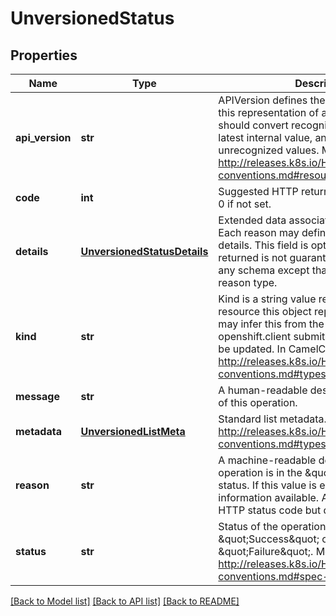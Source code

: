 # UnversionedStatus

## Properties
Name | Type | Description | Notes
------------ | ------------- | ------------- | -------------
**api_version** | **str** | APIVersion defines the versioned schema of this representation of an object. Servers should convert recognized schemas to the latest internal value, and may reject unrecognized values. More info: http://releases.k8s.io/HEAD/docs/devel/api-conventions.md#resources | [optional] 
**code** | **int** | Suggested HTTP return code for this status, 0 if not set. | [optional] 
**details** | [**UnversionedStatusDetails**](UnversionedStatusDetails.md) | Extended data associated with the reason.  Each reason may define its own extended details. This field is optional and the data returned is not guaranteed to conform to any schema except that defined by the reason type. | [optional] 
**kind** | **str** | Kind is a string value representing the REST resource this object represents. Servers may infer this from the endpoint the openshift.client submits requests to. Cannot be updated. In CamelCase. More info: http://releases.k8s.io/HEAD/docs/devel/api-conventions.md#types-kinds | [optional] 
**message** | **str** | A human-readable description of the status of this operation. | [optional] 
**metadata** | [**UnversionedListMeta**](UnversionedListMeta.md) | Standard list metadata. More info: http://releases.k8s.io/HEAD/docs/devel/api-conventions.md#types-kinds | [optional] 
**reason** | **str** | A machine-readable description of why this operation is in the \&quot;Failure\&quot; status. If this value is empty there is no information available. A Reason clarifies an HTTP status code but does not override it. | [optional] 
**status** | **str** | Status of the operation. One of: \&quot;Success\&quot; or \&quot;Failure\&quot;. More info: http://releases.k8s.io/HEAD/docs/devel/api-conventions.md#spec-and-status | [optional] 

[[Back to Model list]](../README.md#documentation-for-models) [[Back to API list]](../README.md#documentation-for-api-endpoints) [[Back to README]](../README.md)


